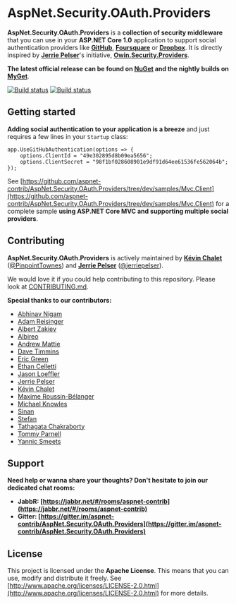 AspNet.Security.OAuth.Providers
==================================

**AspNet.Security.OAuth.Providers** is a **collection of security middleware** that you can use in your **ASP.NET Core 1.0** application to support social authentication providers like **[GitHub](https://github.com/)**, **[Foursquare](https://foursquare.com/)** or **[Dropbox](https://www.dropbox.com/)**. It is directly inspired by **[Jerrie Pelser](https://github.com/jerriep)**'s initiative, **[Owin.Security.Providers](https://github.com/RockstarLabs/OwinOAuthProviders)**.

**The latest official release can be found on [NuGet](https://www.nuget.org/profiles/aspnet-contrib) and the nightly builds on [MyGet](https://www.myget.org/gallery/aspnet-contrib)**.

[![Build status](https://ci.appveyor.com/api/projects/status/3lh3pq6e57c8pnr4/branch/dev?svg=true)](https://ci.appveyor.com/project/aspnet-contrib/aspnet-security-oauth-providers/branch/dev)
[![Build status](https://travis-ci.org/aspnet-contrib/AspNet.Security.OAuth.Providers.svg?branch=dev)](https://travis-ci.org/aspnet-contrib/AspNet.Security.OAuth.Providers)

## Getting started

**Adding social authentication to your application is a breeze** and just requires a few lines in your `Startup` class:

    app.UseGitHubAuthentication(options => {
        options.ClientId = "49e302895d8b09ea5656";
        options.ClientSecret = "98f1bf028608901e9df91d64ee61536fe562064b";
    });

See [https://github.com/aspnet-contrib/AspNet.Security.OAuth.Providers/tree/dev/samples/Mvc.Client](https://github.com/aspnet-contrib/AspNet.Security.OAuth.Providers/tree/dev/samples/Mvc.Client) for a complete sample **using ASP.NET Core MVC and supporting multiple social providers**.

## Contributing

**AspNet.Security.OAuth.Providers** is actively maintained by **[Kévin Chalet](https://github.com/PinpointTownes)** ([@PinpointTownes](https://twitter.com/PinpointTownes)) and **[Jerrie Pelser](https://github.com/jerriep)** ([@jerriepelser](https://twitter.com/jerriepelser)).

We would love it if you could help contributing to this repository. Please look at [CONTRIBUTING.md](CONTRIBUTING.md).

**Special thanks to our contributors:**

* [Abhinav Nigam](https://github.com/abhinavnigam)
* [Adam Reisinger](https://github.com/Res42)
* [Albert Zakiev](https://github.com/serber)
* [Albireo](https://github.com/kappa7194)
* [Andrew Mattie](https://github.com/amattie)
* [Dave Timmins](https://github.com/davetimmins)
* [Eric Green](https://github.com/ericgreenmix)
* [Ethan Celletti](https://github.com/Gekctek)
* [Jason Loeffler](https://github.com/jmloeffler)
* [Jerrie Pelser](https://github.com/jerriep)
* [Kévin Chalet](https://github.com/PinpointTownes)
* [Maxime Roussin-Bélanger](https://github.com/Lorac)
* [Michael Knowles](https://github.com/mjknowles)
* [Sinan](https://github.com/SH2015)
* [Stefan](https://github.com/Schlurcher)
* [Tathagata Chakraborty](https://github.com/tatx)
* [Tommy Parnell](https://github.com/tparnell8)
* [Yannic Smeets](https://github.com/yannicsmeets)

## Support

**Need help or wanna share your thoughts? Don't hesitate to join our dedicated chat rooms:**

- **JabbR: [https://jabbr.net/#/rooms/aspnet-contrib](https://jabbr.net/#/rooms/aspnet-contrib)**
- **Gitter: [https://gitter.im/aspnet-contrib/AspNet.Security.OAuth.Providers](https://gitter.im/aspnet-contrib/AspNet.Security.OAuth.Providers)**

## License

This project is licensed under the **Apache License**. This means that you can use, modify and distribute it freely. See [http://www.apache.org/licenses/LICENSE-2.0.html](http://www.apache.org/licenses/LICENSE-2.0.html) for more details.